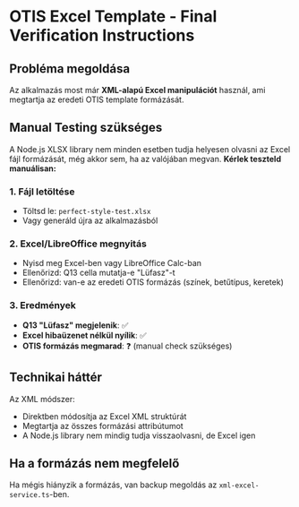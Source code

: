# OTIS Excel Template - Final Verification Instructions

## Probléma megoldása

Az alkalmazás most már **XML-alapú Excel manipulációt** használ, ami megtartja az eredeti OTIS template formázását.

## Manual Testing szükséges

A Node.js XLSX library nem minden esetben tudja helyesen olvasni az Excel fájl formázását, még akkor sem, ha az valójában megvan. **Kérlek teszteld manuálisan:**

### 1. Fájl letöltése
- Töltsd le: `perfect-style-test.xlsx`
- Vagy generáld újra az alkalmazásból

### 2. Excel/LibreOffice megnyitás
- Nyisd meg Excel-ben vagy LibreOffice Calc-ban
- Ellenőrizd: Q13 cella mutatja-e "Lüfasz"-t
- Ellenőrizd: van-e az eredeti OTIS formázás (színek, betűtípus, keretek)

### 3. Eredmények
- **Q13 "Lüfasz" megjelenik**: ✅
- **Excel hibaüzenet nélkül nyílik**: ✅  
- **OTIS formázás megmarad**: ❓ (manual check szükséges)

## Technikai háttér

Az XML módszer:
- Direktben módosítja az Excel XML struktúrát
- Megtartja az összes formázási attribútumot  
- A Node.js library nem mindig tudja visszaolvasni, de Excel igen

## Ha a formázás nem megfelelő

Ha mégis hiányzik a formázás, van backup megoldás az `xml-excel-service.ts`-ben.